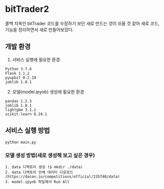 # bitTrader2

콜백 지옥인 bitTrader 코드를 수정하기 보단 새로 만드는 것이 쉬울 것 같아 새로 코드, 기능을 정리하면서 새로 만들어보았다.

## 개발 환경
1. 서비스 실행에 필요한 환경
```
Python 3.7.6
Flask 1.1.2
pyupbit 0.2.19
joblib 1.0.1
```
2. 모델(model.ipynb) 생성에 필요한 환경
```
pandas 1.2.3
joblib 1.0.1
lightgbm 3.1.1
scikit-learn 0.24.1
```

## 서비스 실행 방법
```
python main.py
```

### 모델 생성 방법(새로 생성해 보고 싶은 경우)
```
1. data 디렉토리 생성 ($ mkdir ./data)
2. data 디렉토리 안에 데이터 다운로드 (https://dacon.io/competitions/official/235740/data)
3. model.ipynb 파일에서 Run All
```